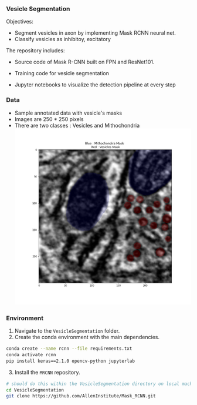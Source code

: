 
### Vesicle Segmentation

Objectives:
 - Segment vesicles in axon by implementing Mask RCNN neural net. 
 - Classify vesicles as inhibitoy, excitatory

The repository includes:

 - Source code of Mask R-CNN built on FPN and ResNet101.

 - Training code for vesicle segmentation

 - Jupyter notebooks to visualize the detection pipeline at every step



### Data

- Sample annotated data with vesicle's masks
- Images are 250 * 250 pixels
- There are two classes : Vesicles and Mithochondria
![](image/sample_mask.png)

### Environment

1. Navigate to the `VesicleSegmentation` folder.
2. Create the conda environment with the main dependencies.
```bash
conda create --name rcnn --file requirements.txt
conda activate rcnn
pip install keras==2.1.0 opencv-python jupyterlab

```

3. Install the `MRCNN` repository.  
```bash
# should do this within the VesicleSegmentation directory on local machine
cd VesicleSegmentation
git clone https://github.com/AllenInstitute/Mask_RCNN.git
```

